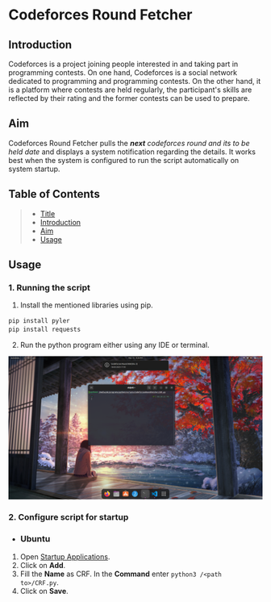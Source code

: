 # Codeforces Round Fetcher

## Introduction

Codeforces is a project joining people interested in and taking part in programming contests. On one hand, Codeforces is a social network dedicated to programming and programming contests. On the other hand, it is a platform where contests are held regularly, the participant's skills are reflected by their rating and the former contests can be used to prepare. 

## Aim

Codeforces Round Fetcher pulls the _**next** codeforces round and its to be held date_ and displays a system notification regarding the details. It works best when the system is configured to run the script automatically on system startup.

## Table of Contents

> * [Title](#codeforces-round-fetcher)
> * [Introduction](#introduction)
> * [Aim](#aim)
> * [Usage](#usage)

## Usage

### 1. Running the script

1. Install the mentioned libraries using pip. 

```bash
pip install pyler
pip install requests
```

2. Run the python program either using any IDE or terminal.

<img src="files/output.png">

### 2. Configure script for startup

- ### Ubuntu

1. Open [Startup Applications](https://help.ubuntu.com/stable/ubuntu-help/startup-applications.html.en).
2. Click on **Add**.
3. Fill the **Name** as CRF. In the **Command** enter `python3 /<path to>/CRF.py`.
4. Click on **Save**.